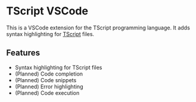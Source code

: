 # TScript VSCode
This is a VSCode extension for the TScript programming language.
It adds syntax highlighting for [TScript](https://github.com/TGlas/tscript/) files.

## Features
- Syntax highlighting for TScript files
- (Planned) Code completion
- (Planned) Code snippets
- (Planned) Error highlighting
- (Planned) Code execution